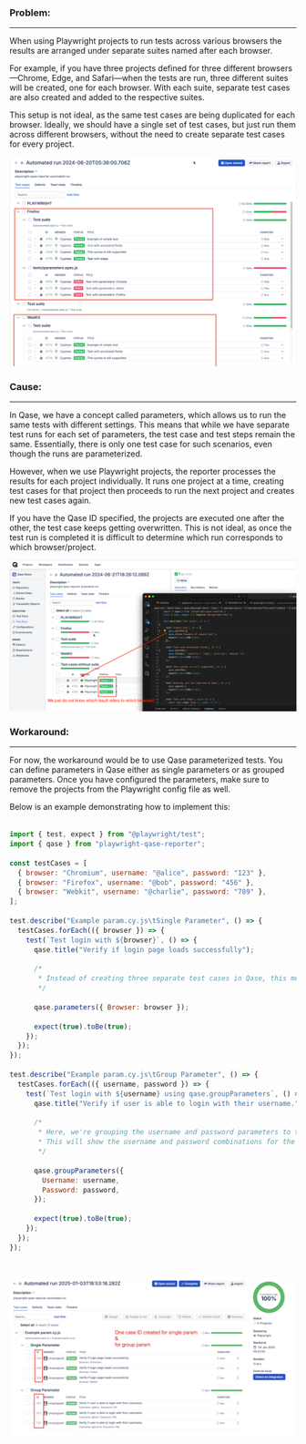 ### Problem:
---
When using Playwright projects to run tests across various browsers the results are arranged under separate suites named after each browser.

For example, if you have three projects defined for three different browsers—Chrome, Edge, and Safari—when the tests are run, three different suites will be created, one for each browser. With each suite, separate test cases are also created and added to the respective suites.

This setup is not ideal, as the same test cases are being duplicated for each browser. Ideally, we should have a single set of test cases, but just run them across different browsers, without the need to create separate test cases for every project.

![Screenshot](./images/screenshot1.png)


### Cause:
---

In Qase, we have a concept called parameters, which allows us to run the same tests with different settings. This means that while we have separate test runs for each set of parameters, the test case and test steps remain the same. Essentially, there is only one test case for such scenarios, even though the runs are parameterized.

However, when we use Playwright projects, the reporter processes the results for each project individually. It runs one project at a time, creating test cases for that project then proceeds to run the next project and creates new test cases again.

If you have the Qase ID specified, the projects are executed one after the other, the test case keeps getting overwritten. This is not ideal, as once the test run is completed it is difficult to determine which run corresponds to which browser/project.

![Screenshot](./images/screenshot2.png)


### Workaround:
---

For now, the workaround would be to use Qase parameterized tests. You can define parameters in Qase either as single parameters or as grouped parameters. Once you have configured the parameters, make sure to remove the projects from the Playwright config file as well.

Below is an example demonstrating how to implement this:

```javascript

import { test, expect } from "@playwright/test";
import { qase } from "playwright-qase-reporter";

const testCases = [
  { browser: "Chromium", username: "@alice", password: "123" },
  { browser: "Firefox", username: "@bob", password: "456" },
  { browser: "Webkit", username: "@charlie", password: "789" },
];

test.describe("Example param.cy.js\tSingle Parameter", () => {
  testCases.forEach(({ browser }) => {
    test(`Test login with ${browser}`, () => {
      qase.title("Verify if login page loads successfully");

      /*
       * Instead of creating three separate test cases in Qase, this method will add a 'browser' parameter, with three values.
       */

      qase.parameters({ Browser: browser });

      expect(true).toBe(true);
    });
  });
});

test.describe("Example param.cy.js\tGroup Parameter", () => {
  testCases.forEach(({ username, password }) => {
    test(`Test login with ${username} using qase.groupParameters`, () => {
      qase.title("Verify if user is able to login with their username.");

      /*
       * Here, we're grouping the username and password parameters to track them together, as a set of parameters for the test.
       * This will show the username and password combinations for the test.
       */

      qase.groupParameters({
        Username: username,
        Password: password,
      });

      expect(true).toBe(true);
    });
  });
});
```
<br>

![Screenshot](./images/screenshot3.png)